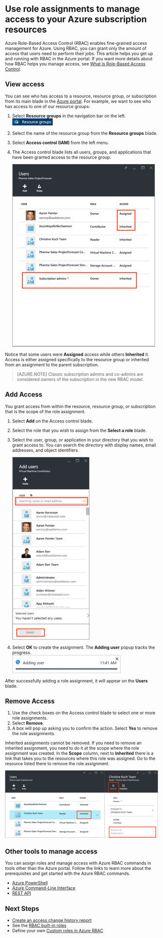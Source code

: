 <properties
    pageTitle="Role-Based Access Control in the Azure Classic Management Portal | Azure"
    description="Get started in access management with Role-Based Access Control in the Azure Portal. Use role assignments to assign permissions to your resources."
    services="active-directory"
    documentationcenter=""
    author="kgremban"
    manager="femila"
    editor="" />
<tags
    ms.assetid="8078f366-a2c4-4fbb-a44b-fc39fd89df81"
    ms.service="active-directory"
    ms.devlang="na"
    ms.topic="get-started-article"
    ms.tgt_pltfrm="na"
    ms.workload="identity"
    ms.date="02/17/2017"
    wacn.date=""
    ms.author="kgremban" />

# Use role assignments to manage access to your Azure subscription resources

Azure Role-Based Access Control (RBAC) enables fine-grained access management for Azure. Using RBAC, you can grant only the amount of access that users need to perform their jobs. This article helps you get up and running with RBAC in the Azure portal. If you want more details about how RBAC helps you manage access, see [What is Role-Based Access Control](/documentation/articles/role-based-access-control-what-is/).

## View access
You can see who has access to a resource, resource group, or subscription from its main blade in the [Azure portal](https://portal.azure.cn). For example, we want to see who has access to one of our resource groups:

1. Select **Resource groups** in the navigation bar on the left.  
    ![Resource groups - icon](./media/role-based-access-control-configure/resourcegroups_icon.png)
2. Select the name of the resource group from the **Resource groups** blade.
3. Select **Access control (IAM)** from the left menu.  
4. The Access control blade lists all users, groups, and applications that have been granted access to the resource group.  
   
    ![Users blade - inherited vs assigned access screenshot](./media/role-based-access-control-configure/view-access.png)

Notice that some users were **Assigned** access while others **Inherited** it. Access is either assigned specifically to the resource group or inherited from an assignment to the parent subscription.

> [AZURE.NOTE]
> Classic subscription admins and co-admins are considered owners of the subscription in the new RBAC model.

## Add Access
You grant access from within the resource, resource group, or subscription that is the scope of the role assignment.

1. Select **Add** on the Access control blade.  
2. Select the role that you wish to assign from the **Select a role** blade.
3. Select the user, group, or application in your directory that you wish to grant access to. You can search the directory with display names, email addresses, and object identifiers.  
   
    ![Add users blade - search screenshot](./media/role-based-access-control-configure/grant-access2.png)
4. Select **OK** to create the assignment. The **Adding user** popup tracks the progress.  
    ![Adding user progress bar - screenshot](./media/role-based-access-control-configure/addinguser_popup.png)

After successfully adding a role assignment, it will appear on the **Users** blade.

## Remove Access
1. Use the check boxes on the Access control blade to select one or more role assignments.
2. Select **Remove**.  
3. A box will pop up asking you to confirm the action. Select **Yes** to remove the role assignments.

Inherited assignments cannot be removed. If you need to remove an inherited assignment, you need to do it at the scope where the role assignment was created. In the **Scope** column, next to **Inherited** there is a link that takes you to the resources where this role was assigned. Go to the resource listed there to remove the role assignment.

![Users blade - inherited access disables remove button screenshot](./media/role-based-access-control-configure/remove-access2.png)

## Other tools to manage access
You can assign roles and manage access with Azure RBAC commands in tools other than the Azure portal.  Follow the links to learn more about the prerequisites and get started with the Azure RBAC commands.

- [Azure PowerShell](/documentation/articles/role-based-access-control-manage-access-powershell/)
- [Azure Command-Line Interface](/documentation/articles/role-based-access-control-manage-access-azure-cli/)
- [REST API](/documentation/articles/role-based-access-control-manage-access-rest/)

## Next Steps
- [Create an access change history report](/documentation/articles/role-based-access-control-access-change-history-report/)
- See the [RBAC built-in roles](/documentation/articles/role-based-access-built-in-roles/)
- Define your own [Custom roles in Azure RBAC](/documentation/articles/role-based-access-control-custom-roles/)

